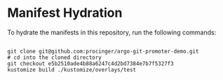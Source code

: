 
# Manifest Hydration

To hydrate the manifests in this repository, run the following commands:

```shell

git clone git@github.com:procinger/argo-git-promoter-demo.git
# cd into the cloned directory
git checkout e5b2510ade4b88a6247c4d2bd7384e7b7f5327f3
kustomize build ./kustomize/overlays/test
```